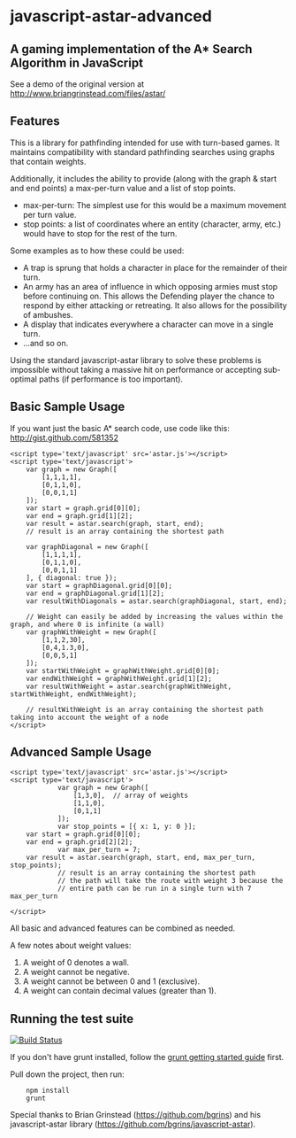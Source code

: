 # javascript-astar-advanced

## A gaming implementation of the A* Search Algorithm in JavaScript

See a demo of the original version at http://www.briangrinstead.com/files/astar/

## Features

This is a library for pathfinding intended for use with turn-based games. It
maintains compatibility with standard pathfinding searches using graphs that 
contain weights.

Additionally, it includes the ability to provide (along with the graph & start
 and end points) a max-per-turn value and a list of stop points.

* max-per-turn: The simplest use for this would be a maximum movement per turn
value.
* stop points: a list of coordinates where an entity (character, army, etc.)
  would have to stop for the rest of the turn.

Some examples as to how these could be used:

* A trap is sprung that holds a character in place for the remainder of their
turn.
* An army has an area of influence in which opposing armies must stop before
continuing on. This allows the  Defending player the chance to respond by
either attacking or retreating. It also allows for the possibility of ambushes.
* A display that indicates everywhere a character can move in a single turn.
* ...and so on.

Using the standard javascript-astar library to solve these problems is
impossible without taking a massive hit on performance or accepting sub-optimal
paths (if performance is too important).

## Basic Sample Usage

If you want just the basic A* search code, use code like this: http://gist.github.com/581352

	<script type='text/javascript' src='astar.js'></script>
	<script type='text/javascript'>
		var graph = new Graph([
			[1,1,1,1],
			[0,1,1,0],
			[0,0,1,1]
		]);
		var start = graph.grid[0][0];
		var end = graph.grid[1][2];
		var result = astar.search(graph, start, end);
		// result is an array containing the shortest path

		var graphDiagonal = new Graph([
			[1,1,1,1],
			[0,1,1,0],
			[0,0,1,1]
		], { diagonal: true });
		var start = graphDiagonal.grid[0][0];
		var end = graphDiagonal.grid[1][2];
		var resultWithDiagonals = astar.search(graphDiagonal, start, end);

		// Weight can easily be added by increasing the values within the graph, and where 0 is infinite (a wall)
		var graphWithWeight = new Graph([
			[1,1,2,30],
			[0,4,1.3,0],
			[0,0,5,1]
		]);
		var startWithWeight = graphWithWeight.grid[0][0];
		var endWithWeight = graphWithWeight.grid[1][2];
		var resultWithWeight = astar.search(graphWithWeight, startWithWeight, endWithWeight);

		// resultWithWeight is an array containing the shortest path taking into account the weight of a node
	</script>

## Advanced Sample Usage

	<script type='text/javascript' src='astar.js'></script>
	<script type='text/javascript'>
                var graph = new Graph([
                    [1,3,0],  // array of weights
                    [1,1,0],
                    [0,1,1]
                ]);
                var stop_points = [{ x: 1, y: 0 }];
		var start = graph.grid[0][0];
		var end = graph.grid[2][2];
                var max_per_turn = 7;
		var result = astar.search(graph, start, end, max_per_turn, stop_points);
                // result is an array containing the shortest path
                // the path will take the route with weight 3 because the
                // entire path can be run in a single turn with 7 max_per_turn

	</script>

All basic and advanced features can be combined as needed.

A few notes about weight values:

1. A weight of 0 denotes a wall.
2. A weight cannot be negative.
3. A weight cannot be between 0 and 1 (exclusive).
4. A weight can contain decimal values (greater than 1).


## Running the test suite

[![Build
Status](https://api.travis-ci.org/danielmoniz/javascript-astar-advanced.png?branch=master)](https://github.com/danielmoniz/javascript-astar-advanced)

If you don't have grunt installed, follow the [grunt getting started guide](http://gruntjs.com/getting-started) first.

Pull down the project, then run:

		npm install
		grunt

Special thanks to Brian Grinstead (https://github.com/bgrins) and his
javascript-astar library (https://github.com/bgrins/javascript-astar).
